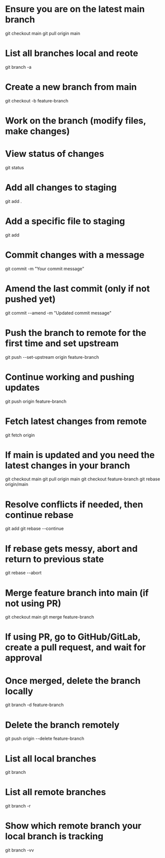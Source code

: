 # Ensure you are on the latest main branch

git checkout main
git pull origin main

# List all branches local and reote

git branch -a

# Create a new branch from main

git checkout -b feature-branch

# Work on the branch (modify files, make changes)

# View status of changes

git status

# Add all changes to staging

git add .

# Add a specific file to staging

git add <file-name>

# Commit changes with a message

git commit -m "Your commit message"

# Amend the last commit (only if not pushed yet)

git commit --amend -m "Updated commit message"

# Push the branch to remote for the first time and set upstream

git push --set-upstream origin feature-branch

# Continue working and pushing updates

git push origin feature-branch

# Fetch latest changes from remote

git fetch origin

# If main is updated and you need the latest changes in your branch

git checkout main
git pull origin main
git checkout feature-branch
git rebase origin/main

# Resolve conflicts if needed, then continue rebase

git add <resolved-file>
git rebase --continue

# If rebase gets messy, abort and return to previous state

git rebase --abort

# Merge feature branch into main (if not using PR)

git checkout main
git merge feature-branch

# If using PR, go to GitHub/GitLab, create a pull request, and wait for approval

# Once merged, delete the branch locally

git branch -d feature-branch

# Delete the branch remotely

git push origin --delete feature-branch

# List all local branches

git branch

# List all remote branches

git branch -r

# Show which remote branch your local branch is tracking

git branch -vv
